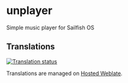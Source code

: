 # unplayer
Simple music player for Sailfish OS

## Translations
[![Translation status](https://hosted.weblate.org/widgets/unplayer/-/svg-badge.svg)](https://hosted.weblate.org/engage/unplayer/?utm_source=widget)

Translations are managed on [Hosted Weblate](https://hosted.weblate.org/projects/unplayer/translations).
